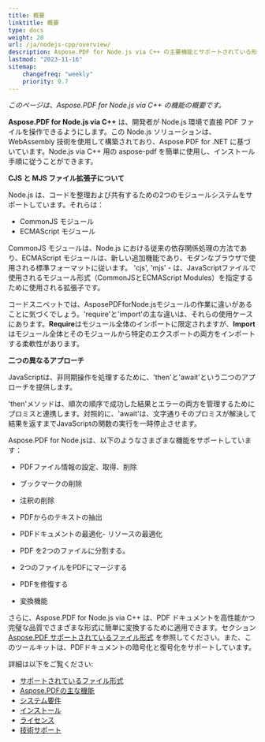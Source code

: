 ```yaml
---
title: 概要
linktitle: 概要
type: docs
weight: 20
url: /ja/nodejs-cpp/overview/
description: Aspose.PDF for Node.js via C++ の主要機能とサポートされている形式の概要、インストールおよびライセンスマニュアル。
lastmod: "2023-11-16"
sitemap:
    changefreq: "weekly"
    priority: 0.7
---
```


_このページは、Aspose.PDF for Node.js via C++ の機能の概要です。_

**Aspose.PDF for Node.js via C++** は、開発者が Node.js 環境で直接 PDF ファイルを操作できるようにします。この Node.js ソリューションは、WebAssembly 技術を使用して構築されており、Aspose.PDF for .NET に基づいています。Node.js via C++ 用の aspose-pdf を簡単に使用し、インストール手順に従うことができます。

**CJS と MJS ファイル拡張子について**

Node.js は、コードを整理および共有するための2つのモジュールシステムをサポートしています。それらは：

- CommonJS モジュール
- ECMAScript モジュール

CommonJS モジュールは、Node.js における従来の依存関係処理の方法であり、ECMAScript モジュールは、新しい追加機能であり、モダンなブラウザで使用される標準フォーマットに従います。
 'cjs', 'mjs' - は、JavaScriptファイルで使用されるモジュール形式（CommonJSとECMAScript Modules）を指定するために使用される拡張子です。

コードスニペットでは、AsposePDFforNode.jsモジュールの作業に違いがあることに気づくでしょう。'require'と'import'の主な違いは、それらの使用ケースにあります。**Require**はモジュール全体のインポートに限定されますが、**Import**はモジュール全体とそのモジュールから特定のエクスポートの両方をインポートする柔軟性があります。

**二つの異なるアプローチ**

JavaScriptは、非同期操作を処理するために、'then'と'await'という二つのアプローチを提供します。

'then'メソッドは、順次の順序で成功した結果とエラーの両方を管理するためにプロミスと連携します。対照的に、'await'は、文字通りそのプロミスが解決して結果を返すまでJavaScriptの関数の実行を一時停止させます。

Aspose.PDF for Node.jsは、以下のようなさまざまな機能をサポートしています：

- PDFファイル情報の設定、取得、削除
- ブックマークの削除
- 注釈の削除
- PDFからのテキストの抽出

- PDFドキュメントの最適化- リソースの最適化
- PDF を2つのファイルに分割する。
- 2つのファイルをPDFにマージする
- PDFを修復する
- 変換機能

さらに、Aspose.PDF for Node.js via C++ は、PDF ドキュメントを高性能かつ完璧な品質でさまざまな形式に簡単に変換するために適用できます。セクション [Aspose.PDF サポートされているファイル形式](https://docs.aspose.com/pdf/nodejs-cpp/supported-file-formats/) を参照してください。また、このツールキットは、PDFドキュメントの暗号化と復号化をサポートしています。

詳細は以下をご覧ください:

- [サポートされているファイル形式](/pdf/ja/nodejs-cpp/supported-file-formats/)
- [Aspose.PDFの主な機能](/pdf/ja/nodejs-cpp/key-features/)
- [システム要件](/pdf/ja/nodejs-cpp/system-requirements/)
- [インストール](/pdf/ja/nodejs-cpp/installation/)
- [ライセンス](/pdf/ja/nodejs-cpp/licensing/)
- [技術サポート](/pdf/ja/nodejs-cpp/technical-support/)